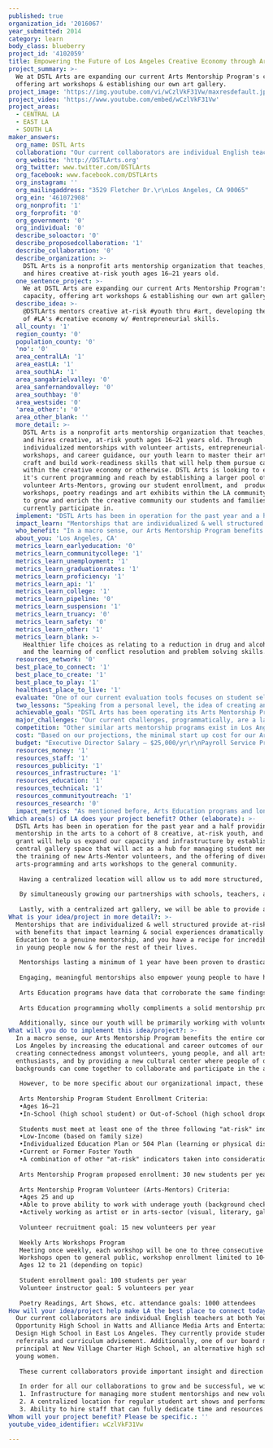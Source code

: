 ```yaml
---
published: true
organization_id: '2016067'
year_submitted: 2014
category: learn
body_class: blueberry
project_id: '4102059'
title: Empowering the Future of Los Angeles Creative Economy through Arts Mentorships
project_summary: >-
  We at DSTL Arts are expanding our current Arts Mentorship Program's capacity,
  offering art workshops & establishing our own art gallery.
project_image: 'https://img.youtube.com/vi/wCzlVkF31Vw/maxresdefault.jpg'
project_video: 'https://www.youtube.com/embed/wCzlVkF31Vw'
project_areas:
  - CENTRAL LA
  - EAST LA
  - SOUTH LA
maker_answers:
  org_name: DSTL Arts
  collaboration: "Our current collaborators are individual English teachers at both Youth Opportunity High School in Watts and Alliance Media Arts and Entertainment Design High School in East Los Angeles. They currently provide student referrals and curriculum advisement. Additionally, one of our board members is principal at New Village Charter High School, an alternative high school for young women.\r\n\r\nThese current collaborators provide important insight and direction in the implementation of our current Arts Mentorship Program along with the referral of new Arts Mentorship Program students. However, we are exploring new partnerships that are currently in early stages of development, with our most current collaboration prospect being Youth Policy Institute's Pico-Union Community Center.\r\n\r\nIn order for all our collaborations to grow and be successful, we will need funding to build out the following areas of our current program:\r\n1.\tInfrastructure for managing more student mentorships and new volunteer recruitment and training\r\n2.\tA centralized location for regular student art shows and performances\r\n3.\tAbility to hire staff that can fully dedicate time and resources for the management and implementation of all our programs and services"
  org_website: 'http://DSTLArts.org'
  org_twitter: www.twitter.com/DSTLArts
  org_facebook: www.facebook.com/DSTLArts
  org_instagram: ''
  org_mailingaddress: "3529 Fletcher Dr.\r\nLos Angeles, CA 90065"
  org_ein: '461072908'
  org_nonprofit: '1'
  org_forprofit: '0'
  org_government: '0'
  org_individual: '0'
  describe_soloactor: '0'
  describe_proposedcollaboration: '1'
  describe_collaboration: '0'
  describe_organization: >-
    DSTL Arts is a nonprofit arts mentorship organization that teaches, inspires
    and hires creative at-risk youth ages 16–21 years old.
  one_sentence_project: >-
    We at DSTL Arts are expanding our current Arts Mentorship Program's
    capacity, offering art workshops & establishing our own art gallery.
  describe_idea: >-
    @DSTLArts mentors creative at-risk #youth thru #art, developing the future
    of #LA's #creative economy w/ #entrepreneurial skills.
  all_county: '1'
  region_county: '0'
  population_county: '0'
  'no': '0'
  area_centralLA: '1'
  area_eastLA: '1'
  area_southLA: '1'
  area_sangabrielvalley: '0'
  area_sanfernandovalley: '0'
  area_southbay: '0'
  area_westside: '0'
  'area_other:': '0'
  area_other_blank: ''
  more_detail: >-
    DSTL Arts is a nonprofit arts mentorship organization that teaches, inspires
    and hires creative, at-risk youth ages 16–21 years old. Through
    individualized mentorships with volunteer artists, entrepreneurial-skills
    workshops, and career guidance, our youth learn to master their artistic
    craft and build work-readiness skills that will help them pursue careers
    within the creative economy or otherwise. DSTL Arts is looking to expand
    it's current programming and reach by establishing a larger pool of
    volunteer Arts-Mentors, growing our student enrollment, and  producing arts
    workshops, poetry readings and art exhibits within the LA community in order
    to grow and enrich the creative community our students and families
    currently participate in.
  implement: "DSTL Arts has been in operation for the past year and a half providing mentorship in the arts to a cohort of 8 creative, at-risk youth, and this grant will help us expand our capacity and infrastructure by establishing a central gallery space that will act as a hub for managing student mentorships, the training of new Arts-Mentor volunteers, and the offering of diverse arts-programming and arts workshops to the general community.\r\n\r\nHaving a centralized location will allow us to add more structured, arts and entrepreneurial-skills workshops to our current Arts Mentorship Program curriculum, including the incorporation of differentiated-learning and multi-modal teaching strategies that will benefit our current program's effectiveness. Plus, by being able to coordinate a universal training program for new volunteers at a central location, we will be able to ensure a high quality experience for all our participants, Arts-Mentor volunteers and students alike, with the potential of being able to deploy Arts-Mentor volunteers into the community to provide our Arts Mentorship Program within other community centers.\r\n\r\nBy simultaneously growing our partnerships with schools, teachers, and other community-based organizations in and around Central LA, East LA and Watts, we will generate a larger pool of student participants who will learn basic work-readiness skills and have the opportunity to explore the arts-sector as a career. For example, we are currently in early stages of establishing a new partnership with Youth Policy Institute's Pico-Union Community Center where we hope to bring our Arts Mentorship Program to their space, along with Arts-Mentor volunteers, in order to support their current work-readiness program's goals and outcomes of preparing youth for postsecondary education and career exploration. Additionally, with referrals we expect to receive from teachers whom we've worked with in this past year at Youth Opportunities High School in Watts and Media Arts and Entertainment Design High School in East LA, we hope to be ready to grow our student impact and provide a central location for orienting newly referred mentorship students.\r\n\r\nLastly, with a centralized art gallery, we will be able to provide all our students, both future and current, with a venue to display their artwork, perform, and engage with future employers and arts enthusiasts."
  impact_learn: "Mentorships that are individualized & well structured provide at-risk youth with benefits that impact learning & social experiences dramatically. Add Arts Education to a genuine mentorship, and you have a recipe for incredible growth in young people now & for the rest of their lives.\r\n\r\nMentorships lasting a minimum of 1 year have been proven to drastically reduce the chances of at-risk youth initiating in drug & alcohol abuse by up to 47%, not to mention reducing unhealthy & violent behaviors in at-risk youth by up to 33% (California Research Bureau).\r\n\r\nEngaging, meaningful mentorships also empower young people to have higher career & educational aspirations, resulting in better school attendance (53% less likely to skip school), higher scores on standardized tests, and higher matriculation rates into postsecondary education institutions (California Research Bureau).\r\n\r\nArts Education programs have data that corroborate the same findings as in mentorship programs (i.e. 3 times more likely to enroll in college & earn a Bachelor's Degree, more likely to earn a higher salary over lifetime, a stronger sense of belonging & community, etc.), with the added benefits of a 25% higher likelihood of performing community service in the future, and stronger analytical & problem solving skills that relate directly to the workforce (National Endowment for the Arts).\r\n\r\nArts Education programming wholly compliments a solid mentorship program. In providing the combined service of arts education & mentorship to at-risk youth, we are currently building immediate capacity in our students by teaching them leadership skills, problem-solving, conflict resolution, work-readiness, entrepreneurial methodology, and more. These skills will benefit our students greatly when they begin to establish their careers now & in the near future.\r\n\r\nAdditionally, since our youth will be primarily working with volunteer Arts-Mentors as we expand our services, the establishing of a tighter, connected community will benefit both generations of artists. Volunteer-oriented programs bring with them a great number of benefits to a community as well, many of which echo the benefits that at-risk youth experience from mentorship & arts-education programming, such as a sense of safety and belonging, healthier lives, etc. Overall, our Arts Mentorship Program creates an environment of learning & collaboration, safety & acceptance, goal-setting & attainment, and more for all involved."
  who_benefit: "In a macro sense, our Arts Mentorship Program benefits the entire community of Los Angeles by increasing the educational and career outcomes of our students, creating connectedness amongst volunteers, young people, and all arts enthusiasts, and by providing a new cultural center where people of diverse backgrounds can come together to collaborate and participate in the arts.\r\n\r\nHowever, to be more specific about our organizational impact, these are the student and volunteer enrollment target groups and goals for our Arts Mentorship Program, proposed Arts Workshops Program, and cultural events:\r\n\r\nArts Mentorship Program Student Enrollment Criteria:\r\n•Ages 16–21\r\n•In-School (high school student) or Out-of-School (high school dropout or high school graduate not enrolled in college)\r\n\r\nStudents must meet at least one of the three following \"at-risk\" indicators\r\n•Low-Income (based on family size)\r\n•Individualized Education Plan or 504 Plan (learning or physical disability)\r\n•Current or Former Foster Youth\r\n•A combination of other \"at-risk\" indicators taken into consideration\r\n\r\nArts Mentorship Program proposed enrollment: 30 new students per year\r\n\r\nArts Mentorship Program Volunteer (Arts-Mentors) Criteria:\r\n•Ages 25 and up\r\n•Able to prove ability to work with underage youth (background check, etc)\r\n•Actively working as artist or in arts-sector (visual, literary, gallery, etc.)\r\n\r\nVolunteer recruitment goal: 15 new volunteers per year\r\n\r\nWeekly Arts Workshops Program\r\nMeeting once weekly, each workshop will be one to three consecutive sessions in duration\r\nWorkshops open to general public, workshop enrollment limited to 10–12 participants per series\r\nAges 12 to 21 (depending on topic)\r\n\r\nStudent enrollment goal: 100 students per year\r\nVolunteer instructor goal: 5 volunteers per year\r\n\r\nPoetry Readings, Art Shows, etc. attendance goals: 1000 attendees"
  about_you: 'Los Angeles, CA'
  metrics_learn_earlyeducation: '0'
  metrics_learn_communitycollege: '1'
  metrics_learn_unemployment: '1'
  metrics_learn_graduationrates: '1'
  metrics_learn_proficiency: '1'
  metrics_learn_api: '1'
  metrics_learn_college: '1'
  metrics_learn_pipeline: '0'
  metrics_learn_suspension: '1'
  metrics_learn_truancy: '0'
  metrics_learn_safety: '0'
  metrics_learn_other: '1'
  metrics_learn_blank: >-
    Healthier life choices as relating to a reduction in drug and alcohol abuse
    and the learning of conflict resolution and problem solving skills.
  resources_network: '0'
  best_place_to_connect: '1'
  best_place_to_create: '1'
  best_place_to_play: '1'
  healthiest_place_to_live: '1'
  evaluate: "One of our current evaluation tools focuses on student self-assessment. We periodically ask our students to rate the following areas on a scale of 1 (low) to 5 (high):\r\n1.\tSelf-evaluate artistic practice and skill development\r\n2.\tSelf-evaluate career and educational guidance as received via our mentorship, and\r\n3.\tEvaluate the quality of the program as a whole.\r\n\r\nThe Student Self-Evaluation, as we call it, includes questions that indicate students' self-esteem and self-worth, career and educational goals, and mentor evaluation.\r\n\r\nOur second evaluation tool is a rubric that Arts-Mentors use to evaluate student progress and learning, ranging from \"Needs Improvement\" to \"Proficient Understanding and Skill\" with a total of four levels of measure, including the two previously mentioned. This rubric measures:\r\n1.\tStudent ability to demonstrate soft skills (i.e. time management, writing and communication, problem solving and professionalism, and interviewing and presentation skills)\r\n2.\tWork-readiness skill attainment (i.e. résumé writing, artist statement, interviewing skills, and portfolio completion), and\r\n3.\tArtistic skill development as proven through a portfolio of work.\r\n\r\nOur program measures and outcomes are:\r\n1.\t60% of participants will complete a portfolio of artistic works and demonstrate ability to present said works to the public\r\n2.\t60% of participants will demonstrate understanding and execution of work-readiness/soft skills (i.e. Time Management, Writing and Communication, Teamwork, Problem Solving, Professionalism, Interviewing/Presentation Skills)\r\n3.\t60% of participants will show gains in literacy as demonstrated through written Artist Statement and other Artist Portfolio collateral\r\n4.\t60% of participants will either show improvement in academic grades, begin the process of enrolling in school (secondary or post-secondary), improve their school attendance, or become employed (permanent or internship/apprenticeship; paid or unpaid)\r\n5.\t75% of participants will indicate a positive program experience, artistic growth, and improved self-esteem via self-assessment tool"
  two_lessons: "Speaking from a personal level, the idea of creating an Arts Mentorship Program, and DSTL Arts as an organization, came from my own desire to provide guidance to at-risk youth who, like me at their age, were told to focus on finding a lucrative career and to enroll in 4-year colleges without being encouraged to follow their actual dreams of working in the creative sector.\r\n\r\nToo often, in communities where the Arts are not nurtured in educational institutions and within the immediate community, young people's dreams of being artists are crushed at a very young age out of fear and lack of understanding that the Arts is an important part of our economy.\r\n\r\nAs a child, I knew that I wanted to be an artist, but because I was also the first generation to be born in the United States, I was not given guidance, much less encouraged, to explore the Arts as a career. I was simply pushed to find a stable job, whether I liked it or not, whether I felt fulfilled by that career or not, and made to believe that the American Dream was my only path toward happiness.\r\n\r\nUpon reaching adulthood and becoming the first person in my family to graduate high school and college without the benefit of a mentor, I came to realize that I could use my talents as a writer and visual artist to establish my own independent, creative business. Furthermore, after enrolling in my MFA program at CalArts, I learned that not all mentorships, especially institutionalized ones, were designed to truly benefit an individual seeking to become a working artist. Therefore, DSTL Arts became my solution for empowering creative, at-risk youth, not much different than myself as a young person.\r\n\r\nThe design of our Arts Mentorship Program is informed by my over 10 years of working in the nonprofit sector, specifically in the Youth Workforce Development sector, and the model is derived from my time as a Workforce Investment Act Youth Program Director. My experience working with at-risk youth throughout my career has shown me that all youth need to be exposed to alternative paths to careers and employment. Entrepreneurship is a skill that has been honed in me by being an independent, practicing artist, and this skill is something that I feel benefits young people now more than ever.\r\n\r\nDSTL Arts is not just about developing young artists' skills, it is about empowering young people to take their career choices seriously and to transcend the limits that they encounter."
  achievable_goal: "DSTL Arts has been operating its Arts Mentorship Program for the past year and a half, since February, 2013, and we have grown our current student enrollment from 3 original students to our current 8 students. This has happened thanks to the referrals we have received from the few educators we have established connections with in various communities in Los Angeles. Additionally, our organization has recently filed for incorporation with the State of California as a California Public Benefit Corporation, otherwise known and recognized as a nonprofit as per the IRS 501(c)3 definition. Our pro bono lawyer provided to us by the Public Counsel Community Development Program is currently aiding us through the entire incorporation process, with the goal of receiving a full 501(c)3 certification from the IRS in the upcoming 12 months.\r\n\r\nWe are in the early phases of establishing a formal partnership with Youth Policy Institute's Pico-Union Community Center where we hope to establish a satellite Arts Mentorship Program beginning as soon as August, 2014. With the funding and support of the LA2050 initiative and the Goldhirsh Foundation, we easily foresee being able to establish a central location that will house our Arts Mentorship Program for our current and future students, and our proposed Weekly Arts Workshops. A central location, once established, will also be able to host cultural events, such as monthly poetry readings, student art shows, etc., within a month or less of being open to the public.\r\n\r\nThe infrastructure we are in need of establishing to better manage and continue to grow our Arts Mentorship Program is primarily centered on the acquisition of computers and general office equipment as well as software and payroll services that will allow us to officially hire and pay our current staff and conduct background checks on future volunteers.\r\n\r\nWe have an approximate timeline of 4 months, after funding, where we project being able to find a location, perform very basic build out, and acquire our office equipment. By utilizing and growing our current donor base and social media channels, we expect to fundraise as we have up to now in order to continue to acquire office and art supplies for our students. With a portion of the work already initiated for the growth and expansion of our program, we will most likely be able to have our programs running in no more than 8 to 10 months after funding."
  major_challenges: "Our current challenges, programmatically, are a lack of space and infrastructure for growing our Arts Mentorship Program capacity. Because we do not have an office space where we can meet with our current students, we are reliant on public places such as the library and other community centers. This is not a problem when working in particular mediums of art, such as drawing and creative writing, however, when our students want to explore painting and mixed media, we often times have to become creative in how we teach them these skills. Occasionally, this has meant teaching wet media techniques in the park or in our private residence. Additionally, when teaching them work-readiness and entrepreneurial skills, not having a classroom-like environment can become distracting for our students. We often times lack a way to visually represent concepts because we do not have a whiteboard or chalkboard at our disposal.\r\n\r\nWe expect to address our lack of space by leasing a gallery and office space where we can both conduct and manage our mentorships, and where we will host our students' art shows, readings, and more. The DSTL Arts gallery will be home for various arts workshops and cultural programming as well, and it will be an avenue in which we can begin to become self-sustaining beyond the small supplies donations we are currently receiving.\r\n\r\nThe second barrier, which is infrastructure, will be addressed through building out the relationships we have begun to establish with schools, other community agencies, and our supporters through social media. We have many interested individuals seeking to volunteer and mentor our students. By being able to utilize a payroll service that can conduct background checks, we will be able to ensure our prospective volunteers are able to safely work with underage youth. Additionally, with funding, we will be able to finally pay a dedicated staff member who will be managing our programs and organization. Other infrastructure-related needs will be addressed through the purchase of computers and other office equipment, such as a printer and copy machine."
  competition: "Other similar arts mentorship programs exist in Los Angeles, such as Inner City Arts, Venice Arts, and Las Fotos Project, which all serve students in various media and in various age groups, from as young as 8 years old up to 20 years old. Venice Arts is probably the most like DSTL Arts in that Venice Arts works with small cohorts of students during their mentorship program, but none of the aforementioned organizations move beyond the teaching of basic arts skills for the sole purpose of creating art.\r\n\r\nDSTL Arts is unique in that we not only help our Arts Mentorship Program students develop their artistic skills, we also teach them how to establish creative businesses, apply to jobs, colleges, and career training programs. Plus, we promote our students' personal art as any other art gallery or creative writing publisher would. We give our students the tools to become working artists now.\r\n\r\nBy seeking established organizations, such as Skylight Books in Hollywood and Seite Books in East Los Angeles, who carry our students artwork on consignment, we are showing our students that their creative works are valued by the larger community. We give our students the first set of tools they need to give themselves an economic advantage as they pursue careers within our without the creative economy of Los Angeles.\r\n\r\nWhile we have partnered with other organizations, including Las Fotos Project, in offering one-time arts workshops, DSTL Arts is seeking to continue working in-depth with creative at-risk youth who want to explore the possibilities of a career as a working artist."
  cost: "Based on our projections, the minimal start up cost for our Arts Mentorship Program expansion and implementation of our Weekly Arts Workshops is just under $100,000 for the first year of our program's expansion. In order to continue the growth and to be self- sustaining beyond the initial $100,000 start-up fund, we will be continuing to develop our donor base, and we expect to sublet our gallery space to other community organizations and artists in order to remain open.\r\n\r\nAs part of our plan to ensure we continue to have art supplies available, we will also be running art supply donation campaigns using Blick Art Supplies' Art Room Aid service, which we have successfully utilized in the past. By having a sliding scale for admission to our Weekly Arts Workshops, we will also be able to have funds that will help cover the cost of supplies long term while maintaining our nonprofit status.\r\n\r\nPlease see our budget for a more detailed breakdown of how the $100,000 grant will be utilized if awarded to DSTL Arts."
  budget: "Executive Director Salary – $25,000/yr\r\nPayroll Service Provider – $1,200/yr\r\nBackground Check Service – $2,000/yr\r\nArt Gallery/Office Deposit – $2,000\r\nArt Gallery/Office Lease – $17,000/yr\r\nArt Gallery/Office Build Out and Improvements – $5,000\r\nGallery Maintenance (drywall repair, nails, screws, tools) – $200/yr\r\nUtilities – $1000/yr\r\nInternet Service Provider – $720\r\niMac Desktop computer x 2 – $6000\r\nAdobe Creative Cloud Team User License x 3 users – $2,520/yr\r\nPhoto Printer – $850\r\nScanner – $200\r\nMulti-function printer – $300\r\nWifi Access Point – $200\r\nNetwork Storage – $1000\r\nNetwork Switch – $80\r\nMulti-line Phone – $175\r\nPA system – $1,000\r\nArts Mentorship Program Art Supplies – $3,000/yr\r\nOffice Supplies – $2,000\r\nProfessional Copy Services – $2,000\r\nFurniture and fixtures – $13,560\r\nLegal and Accounting Fees – $3,000/yr\r\nTraining and Professional Development – $1,000/yr\r\nVending and Conference Fees – $1,000/yr\r\nTravel and Gas Mileage – $2,000/yr\r\nWeekly Arts Workshops Art Supplies – $4,000\r\nExpense Fund/Petty Cash Reserve– $1,995"
  resources_money: '1'
  resources_staff: '1'
  resources_publicity: '1'
  resources_infrastructure: '1'
  resources_education: '1'
  resources_technical: '1'
  resources_communityoutreach: '1'
  resources_research: '0'
  impact_metrics: "As mentioned before, Arts Education programs and long-term, individualized mentorships have proven impacts on the life choices and skills that at-risk youth demonstrate in their lives, both during and after their involvement in these programs. Since DSTL Arts combines an arts education with mentorship and work-readiness skill building, we are confident in being able to say that we will impact the metrics listed above.\r\n\r\nMentorships lasting a minimum of 1 year, as ours currently do, have been proven to drastically reduce the chances of at-risk youth initiating in drug and alcohol abuse by up to 47%, not to mention reducing unhealthy and violent behaviors in at-risk youth by up to 33% (California Research Bureau).\r\n\r\nEngaging, meaningful mentorships also empower young people to have higher career and educational aspirations, resulting in better school attendance (53% less likely to skip school),  higher scores on standardized tests, and higher matriculation rates into postsecondary education institutions (California Research Bureau).\r\n\r\nArts Education programs have data that corroborate the same findings as in mentorship programs (i.e. 3 times more likely to enroll in college and earn a Bachelor's Degree, more likely to earn a higher salary over lifetime, a stronger sense of belonging and community, etc.), with the added benefits of a 25% higher likelihood of performing community-service in the future, and stronger analytical and problem solving skills that relate directly to the workforce (National Endowment for the Arts). Plus, arts education programs \"help close the achievement gap, improves academic skills essential for reading and language development, and advances students' motivation to learn\" with the included benefit of students being less likely to dropout of school. (Americans for the Arts)\r\n\r\nSimply based on the current data and anecdotal evidence we've seen in our current students, we can confirm the data listed above by virtue that our own students exhibit higher self-worth and self-esteem, higher GPAs in both high school and college, high school graduation and career training enrollment, and a lower propensity for engaging in unhealthy or \"risky\" behavior."
Which area(s) of LA does your project benefit? Other (elaborate): >-
  DSTL Arts has been in operation for the past year and a half providing
  mentorship in the arts to a cohort of 8 creative, at-risk youth, and this
  grant will help us expand our capacity and infrastructure by establishing a
  central gallery space that will act as a hub for managing student mentorships,
  the training of new Arts-Mentor volunteers, and the offering of diverse
  arts-programming and arts workshops to the general community.
   
   Having a centralized location will allow us to add more structured, arts and entrepreneurial-skills workshops to our current Arts Mentorship Program curriculum, including the incorporation of differentiated-learning and multi-modal teaching strategies that will benefit our current program's effectiveness. Plus, by being able to coordinate a universal training program for new volunteers at a central location, we will be able to ensure a high quality experience for all our participants, Arts-Mentor volunteers and students alike, with the potential of being able to deploy Arts-Mentor volunteers into the community to provide our Arts Mentorship Program within other community centers.
   
   By simultaneously growing our partnerships with schools, teachers, and other community-based organizations in and around Central LA, East LA and Watts, we will generate a larger pool of student participants who will learn basic work-readiness skills and have the opportunity to explore the arts-sector as a career. For example, we are currently in early stages of establishing a new partnership with Youth Policy Institute's Pico-Union Community Center where we hope to bring our Arts Mentorship Program to their space, along with Arts-Mentor volunteers, in order to support their current work-readiness program's goals and outcomes of preparing youth for postsecondary education and career exploration. Additionally, with referrals we expect to receive from teachers whom we've worked with in this past year at Youth Opportunities High School in Watts and Media Arts and Entertainment Design High School in East LA, we hope to be ready to grow our student impact and provide a central location for orienting newly referred mentorship students.
   
   Lastly, with a centralized art gallery, we will be able to provide all our students, both future and current, with a venue to display their artwork, perform, and engage with future employers and arts enthusiasts.
What is your idea/project in more detail?: >-
  Mentorships that are individualized & well structured provide at-risk youth
  with benefits that impact learning & social experiences dramatically. Add Arts
  Education to a genuine mentorship, and you have a recipe for incredible growth
  in young people now & for the rest of their lives.
   
   Mentorships lasting a minimum of 1 year have been proven to drastically reduce the chances of at-risk youth initiating in drug & alcohol abuse by up to 47%, not to mention reducing unhealthy & violent behaviors in at-risk youth by up to 33% (California Research Bureau).
   
   Engaging, meaningful mentorships also empower young people to have higher career & educational aspirations, resulting in better school attendance (53% less likely to skip school), higher scores on standardized tests, and higher matriculation rates into postsecondary education institutions (California Research Bureau).
   
   Arts Education programs have data that corroborate the same findings as in mentorship programs (i.e. 3 times more likely to enroll in college & earn a Bachelor's Degree, more likely to earn a higher salary over lifetime, a stronger sense of belonging & community, etc.), with the added benefits of a 25% higher likelihood of performing community service in the future, and stronger analytical & problem solving skills that relate directly to the workforce (National Endowment for the Arts).
   
   Arts Education programming wholly compliments a solid mentorship program. In providing the combined service of arts education & mentorship to at-risk youth, we are currently building immediate capacity in our students by teaching them leadership skills, problem-solving, conflict resolution, work-readiness, entrepreneurial methodology, and more. These skills will benefit our students greatly when they begin to establish their careers now & in the near future.
   
   Additionally, since our youth will be primarily working with volunteer Arts-Mentors as we expand our services, the establishing of a tighter, connected community will benefit both generations of artists. Volunteer-oriented programs bring with them a great number of benefits to a community as well, many of which echo the benefits that at-risk youth experience from mentorship & arts-education programming, such as a sense of safety and belonging, healthier lives, etc. Overall, our Arts Mentorship Program creates an environment of learning & collaboration, safety & acceptance, goal-setting & attainment, and more for all involved.
What will you do to implement this idea/project?: >-
  In a macro sense, our Arts Mentorship Program benefits the entire community of
  Los Angeles by increasing the educational and career outcomes of our students,
  creating connectedness amongst volunteers, young people, and all arts
  enthusiasts, and by providing a new cultural center where people of diverse
  backgrounds can come together to collaborate and participate in the arts.
   
   However, to be more specific about our organizational impact, these are the student and volunteer enrollment target groups and goals for our Arts Mentorship Program, proposed Arts Workshops Program, and cultural events:
   
   Arts Mentorship Program Student Enrollment Criteria:
   •Ages 16–21
   •In-School (high school student) or Out-of-School (high school dropout or high school graduate not enrolled in college)
   
   Students must meet at least one of the three following "at-risk" indicators
   •Low-Income (based on family size)
   •Individualized Education Plan or 504 Plan (learning or physical disability)
   •Current or Former Foster Youth
   •A combination of other "at-risk" indicators taken into consideration
   
   Arts Mentorship Program proposed enrollment: 30 new students per year
   
   Arts Mentorship Program Volunteer (Arts-Mentors) Criteria:
   •Ages 25 and up
   •Able to prove ability to work with underage youth (background check, etc)
   •Actively working as artist or in arts-sector (visual, literary, gallery, etc.)
   
   Volunteer recruitment goal: 15 new volunteers per year
   
   Weekly Arts Workshops Program
   Meeting once weekly, each workshop will be one to three consecutive sessions in duration
   Workshops open to general public, workshop enrollment limited to 10–12 participants per series
   Ages 12 to 21 (depending on topic)
   
   Student enrollment goal: 100 students per year
   Volunteer instructor goal: 5 volunteers per year
   
   Poetry Readings, Art Shows, etc. attendance goals: 1000 attendees
How will your idea/project help make LA the best place to connect today? In LA2050?: >-
  Our current collaborators are individual English teachers at both Youth
  Opportunity High School in Watts and Alliance Media Arts and Entertainment
  Design High School in East Los Angeles. They currently provide student
  referrals and curriculum advisement. Additionally, one of our board members is
  principal at New Village Charter High School, an alternative high school for
  young women.
   
   These current collaborators provide important insight and direction in the implementation of our current Arts Mentorship Program along with the referral of new Arts Mentorship Program students. However, we are exploring new partnerships that are currently in early stages of development, with our most current collaboration prospect being Youth Policy Institute's Pico-Union Community Center.
   
   In order for all our collaborations to grow and be successful, we will need funding to build out the following areas of our current program:
   1. Infrastructure for managing more student mentorships and new volunteer recruitment and training
   2. A centralized location for regular student art shows and performances
   3. Ability to hire staff that can fully dedicate time and resources for the management and implementation of all our programs and services
Whom will your project benefit? Please be specific.: ''
youtube_video_identifier: wCzlVkF31Vw

---
```


